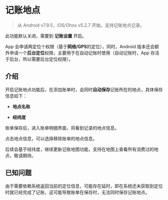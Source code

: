 # 记账地点

> 从 Android v7.9.5，iOS/Ohos v5.2.7 开始，支持记账地点记录。

此功能默认关闭，需要到 **记账设置** 开启。

App 会申请两定位个权限（基于**网络/GPS**的定位），同时，Android 版本还会额外申请一个**后台定位**权限，主要用于在自动记账时使用（自动记账时，App 存活于后台，所以需要后台定位权限）。

## 介绍

开启记账地点功能后，在添加账单时，会同时**自动保存**记账所在的地点，具体保存信息如下：

* **地点名称**

* **经纬度**

账单保存后，进入账单明细界面，将看到记录的地点信息。

点击地点信息，可以选择移除账单的地点信息。

后续会基于经纬度，继续更新记账地图功能，支持在地图上查看所有消费过的地点，敬请期待。

## 已知问题

由于需要依赖系统返回当前的定位信息，可能存在延时，即在系统还未获取到定位时就已经完成了记账，这可能导致账单在保存时，无法同时保存记账地点。
